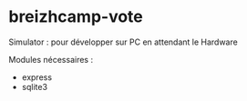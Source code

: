 breizhcamp-vote
===============

Simulator : pour développer sur PC en attendant le Hardware 


Modules nécessaires : 
- express
- sqlite3
